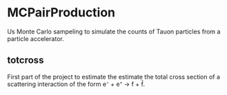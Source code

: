 # MCPairProduction

Us Monte Carlo sampeling to simulate the counts of Tauon particles from
a particle accelerator.

## totcross

First part of the project to estimate the estimate the total cross
section of a scattering interaction of the form e⁻ + e⁺ →  f + f̄.
